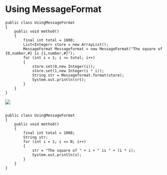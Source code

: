 Using MessageFormat
=======

```
public class UsingMessageFormat
{
	public void method() 
	{
		final int total = 1000;
        List<Integer> store = new ArrayList();
        MessageFormat Messageformat = new MessageFormat("The square of {0,number,#} is {1,number,#}");
        for (int i = 1; i <= total; i++)
        {
            store.set(0,new Integer(i));
            store.set(1,new Integer(i * i));
            String str = Messageformat.format(store);
            System.out.println(srt);
        }
	}
}
```

![](http://www.iconki.com/icons/Software-Applications/32x32-Applications-Basics/arrow_down_blue.png)

```

public class UsingMessageFormat
{
	public void method() 
	{
		final int total = 1000;
        String str;
        for (int i = 1; i <= N; i++)
        {
            str = "The square of " + i + " is " + (i * i);
            System.out.println(s);
        }
	}
}
```



